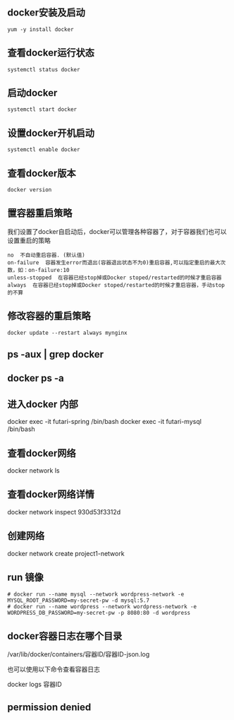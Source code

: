 ## docker安装及启动
`yum -y install docker`

## 查看docker运行状态
`systemctl status docker`

## 启动docker
`systemctl start docker`

## 设置docker开机启动
`systemctl enable docker`

## 查看docker版本
`docker version`

## 置容器重启策略
我们设置了docker自启动后，docker可以管理各种容器了，对于容器我们也可以设置重启的策略
```
no  不自动重启容器. (默认值)
on-failure  容器发生error而退出(容器退出状态不为0)重启容器,可以指定重启的最大次数，如：on-failure:10
unless-stopped  在容器已经stop掉或Docker stoped/restarted的时候才重启容器
always  在容器已经stop掉或Docker stoped/restarted的时候才重启容器，手动stop的不算
```

## 修改容器的重启策略
`docker update --restart always mynginx`

## ps -aux | grep docker 
## docker ps -a

## 进入docker 内部
docker exec -it futari-spring /bin/bash
docker exec -it futari-mysql /bin/bash

## 查看docker网络
docker network ls

## 查看docker网络详情
docker network inspect 930d53f3312d

## 创建网络
docker network create project1-network

## run 镜像
```
# docker run --name mysql --network wordpress-network -e MYSQL_ROOT_PASSWORD=my-secret-pw -d mysql:5.7
# docker run --name wordpress --network wordpress-network -e WORDPRESS_DB_PASSWORD=my-secret-pw -p 8080:80 -d wordpress
```

## docker容器日志在哪个目录

/var/lib/docker/containers/容器ID/容器ID-json.log

也可以使用以下命令查看容器日志

docker logs 容器ID

## permission denied

